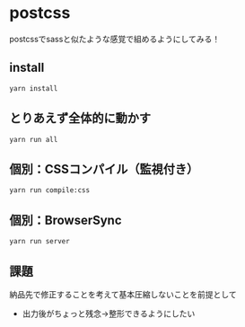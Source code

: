 # postcss

postcssでsassと似たような感覚で組めるようにしてみる！

## install

```
yarn install
```

## とりあえず全体的に動かす

```
yarn run all
```

## 個別：CSSコンパイル（監視付き）

```
yarn run compile:css
```

## 個別：BrowserSync

```
yarn run server
```

## 課題

納品先で修正することを考えて基本圧縮しないことを前提として

- 出力後がちょっと残念→整形できるようにしたい

